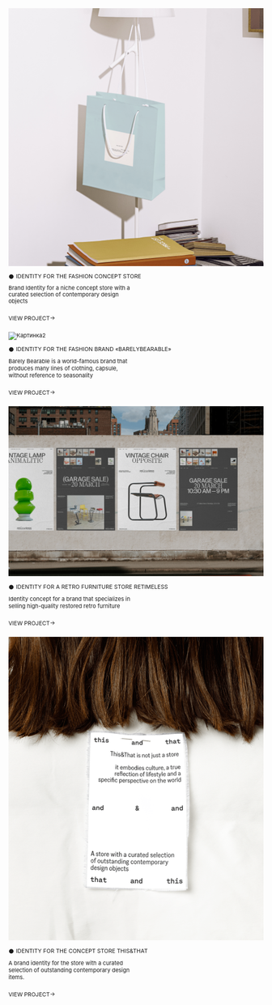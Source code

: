 ![Картинка](image3.png)

<div style="margin-top: 2px; margin-bottom: 10px; font-family: 'Inter', sans-serif; font-size: 11px; line-height: 13px;">
  𒊹 IDENTITY FOR THE FASHION CONCEPT STORE
</div> 

<div style="margin-bottom: 20px; width: 250px; font-family: 'Inter', sans-serif; font-size: 11px; line-height: 13px;">
  Brand Identity for a niche concept store with a curated selection of contemporary design objects
</div>

<div style="margin-bottom: 20px; font-family: 'Inter', sans-serif; font-size: 11px; line-height: 14px;">
  VIEW PROJECT→
</div>

![Картинка2](980497193048809.65e5c726574fc.png)

<div style="margin-top: 2px; margin-bottom: 10px; font-family: 'Inter', sans-serif; font-size: 11px; line-height: 14px;">
  𒊹 IDENTITY FOR THE FASHION BRAND «BARELYBEARABLE»
</div>

<div style="margin-bottom: 20px; width: 250px; font-family: 'Inter', sans-serif; font-size: 11px; line-height: 14px;">
  Barely Bearable is a world-famous brand that produces many lines of clothing, capsule, without reference to seasonality
</div>

<div style="margin-bottom: 20px; font-family: 'Inter', sans-serif; font-size: 11px; line-height: 14px;">
  VIEW PROJECT→
</div>

![Картинка3](a07094167553747.642be5d964ab3.png)

<div style="margin-top: 2px; margin-bottom: 10px; font-family: 'Inter', sans-serif; font-size: 11px; line-height: 14px;">
  𒊹 IDENTITY FOR A RETRO FURNITURE STORE RETIMELESS
</div>

<div style="margin-bottom: 20px; width: 250px; font-family: 'Inter', sans-serif; font-size: 11px; line-height: 14px;">
  Identity concept for a brand that specializes in selling high-quality restored retro furniture
</div>

<div style="margin-bottom: 20px; font-family: 'Inter', sans-serif; font-size: 11px; line-height: 14px;">
  VIEW PROJECT→
</div>

![Картинка3](e64ae2189707623.65afaa5d98e1b.png)

<div style="margin-top: 2px; margin-bottom: 10px; font-family: 'Inter', sans-serif; font-size: 11px; line-height: 14px;">
  𒊹 IDENTITY FOR THE CONCEPT STORE THIS&THAT
</div>

<div style="margin-bottom: 20px; width: 250px; font-family: 'Inter', sans-serif; font-size: 11px; line-height: 14px;">
  A brand identity for the store with a curated selection of outstanding contemporary design items.
</div>

<div style="margin-bottom: 20px; font-family: 'Inter', sans-serif; font-size: 11px; line-height: 14px;">
  VIEW PROJECT→
</div>

<style>
p {
font-family: 'Inter', sans-serif; font-size: 11px; line-height: 14px;"
}
</style>

<head>
<link rel="preconnect" href="https://fonts.googleapis.com">
<link rel="preconnect" href="https://fonts.gstatic.com" crossorigin>
<link href="https://fonts.googleapis.com/css2?family=Inter:wght@400&display=swap" rel="stylesheet">
<head>
